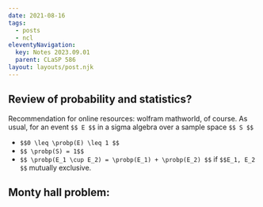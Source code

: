 ```yaml
---
date: 2021-08-16
tags:
  - posts
  - ncl
eleventyNavigation:
  key: Notes 2023.09.01
  parent: CLaSP 586
layout: layouts/post.njk
---
```


## Review of probability and statistics?

Recommendation for online resources: wolfram mathworld, of course.
As usual, for an event `$$ E $$` in a sigma algebra over a sample space `$$ S $$`

* `$$0 \leq \probp(E) \leq 1 $$`
* `$$ \probp(S) = 1$$`
* `$$ \probp(E_1 \cup E_2) = \probp(E_1) + \probp(E_2) $$` if `$$E_1, E_2 $$` mutually exclusive. 

## Monty hall problem:



